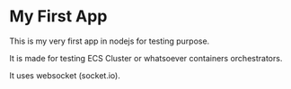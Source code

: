 # My First App

This is my very first app in nodejs for testing purpose.

It is made for testing ECS Cluster or whatsoever containers orchestrators.

It uses websocket (socket.io).
